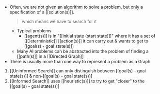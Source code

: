 - Often, we are not given an algorithm to solve a problem, but only a specification of a [[solution(s)]].
	> which means we have to search for it
	- Typical problems
		- [[agent(s)]] is in "[[initial state (start state)]]" where it has a set of [[Deterministic]] [[action(s)]] it can carry out & wants to get to [[goal(s) - goal state(s)]]
	- Many AI problems can be abstracted into the problem of finding a [[path(s)]] in a [[Directed Graph]]
- There is usually more than one way to represent a problem as a Graph
1. [[Uninformed Search]] can only distinguish between [[goal(s) - goal state(s)]] & non-[[goal(s) - goal state(s)]] 
2. [[Informed Search]] uses [[heuristic(s)]] to try to get "closer" to the [[goal(s) - goal state(s)]]